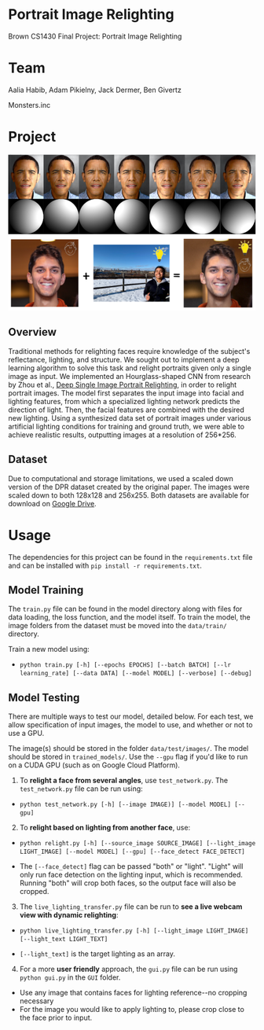 # Portrait Image Relighting

Brown CS1430 Final Project: Portrait Image Relighting

# Team
Aalia Habib, Adam Pikielny, Jack Dermer, Ben Givertz

Monsters.inc

# Project

![Obama image](https://github.com/APikielny/image-relighting/blob/master/README/obamaResults.png)
![Face to face relighting](https://github.com/APikielny/image-relighting/blob/master/README/adamaaliamix%20crop.png)

## Overview
Traditional methods for relighting faces require knowledge of the subject's reflectance, lighting, and structure. We sought out to implement a deep learning algorithm to solve this task and relight portraits given only a single image as input. We implemented an Hourglass-shaped CNN from research by Zhou et al., [Deep Single Image Portrait Relighting](https://zhhoper.github.io/dpr.html), in order to relight portrait images. The model first separates the input image into facial and lighting features, from which a specialized lighting network predicts the direction of light. Then, the facial features are combined with the desired new lighting. Using a synthesized data set of portrait images under various artificial lighting conditions for training and ground truth, we were able to achieve realistic results, outputting images at a resolution of 256*256.

## Dataset
Due to computational and storage limitations, we used a scaled down version of the
DPR dataset created by the original paper. The images were scaled down to both
128x128 and 256x255. Both datasets are available for download on [Google Drive](https://drive.google.com/open?id=1v-8FebXQPk5YqlWYYDe7frwy9OkJ24yq).

# Usage
The dependencies for this project can be found in the `requirements.txt` file and
can be installed with `pip install -r requirements.txt`.

## Model Training
The `train.py` file can be found in the model directory along with files for data loading,
the loss function, and the model itself. To train the model, the image folders from the dataset must be moved into the `data/train/` directory.

Train a new model using:
- `python train.py [-h] [--epochs EPOCHS] [--batch BATCH] [--lr learning_rate] [--data DATA] [--model MODEL] [--verbose] [--debug]`

## Model Testing
There are multiple ways to test our model, detailed below. For each test, we allow specification of input images, the model to use, and whether or not to use a GPU.

The image(s) should be stored in the folder `data/test/images/`. The model should be stored in `trained_models/`. Use the `--gpu` flag if you'd like to run on a CUDA GPU (such as on Google Cloud Platform). 

1. To **relight a face from several angles**, use `test_network.py`. The `test_network.py` file can be run using: 
- `python test_network.py [-h] [--image IMAGE)] [--model MODEL] [--gpu]`

2. To **relight based on lighting from another face**, use:
- `python relight.py [-h] [--source_image SOURCE_IMAGE] [--light_image LIGHT_IMAGE] [--model MODEL] [--gpu] [--face_detect FACE_DETECT]`

- The `[--face_detect]` flag can be passed "both" or "light". "Light" will only run face detection on the lighting input, which is recommended. Running "both" will crop both faces, so the output face will also be cropped.

3. The `live_lighting_transfer.py` file can be run to **see a live webcam view with dynamic relighting**:

- `python live_lighting_transfer.py [-h] [--light_image LIGHT_IMAGE] [--light_text LIGHT_TEXT]`

- `[--light_text]` is the target lighting as an array. 

4. For a more **user friendly** approach, the `gui.py` file can be run using `python gui.py` in the `GUI` folder.

- Use any image that contains faces for lighting reference--no cropping necessary
- For the image you would like to apply lighting to, please crop close to the face prior to input.

